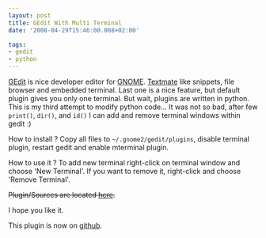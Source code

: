 ```yaml
---
layout: post
title: GEdit With Multi Terminal
date: '2008-04-29T15:46:00.008+02:00'

tags:
- gedit
- python
---
```


<a href="http://www.gnome.org/projects/gedit/">GEdit</a> is nice developer editor for <a href="http://www.gnome.org/">GNOME</a>. <a href="http://macromates.com/">Textmate</a> like snippets, file browser and embedded terminal. Last one is a nice feature, but default plugin gives you only one terminal. But wait, plugins are written in python. This is my third attempt to modify python code... It was not so bad, after few `print()`, `dir()`, and `id()` I can add and remove terminal windows within gedit :)

How to install ? Copy all files to `~/.gnome2/gedit/plugins`, disable terminal plugin, restart gedit and enable mterminal plugin.

How to use it ? To add new terminal right-click on terminal window and choose 'New Terminal'. If you want to remove it, right-click and choose 'Remove Terminal'.

<del>Plugin/Sources are located <a href="http://fazibear.googlepages.com/mterminal.tar.gz">here</a>.</del>

I hope you like it.

This plugin is now on <a href="http://github.com/fazibear/gedit-mterminal">github</a>.
